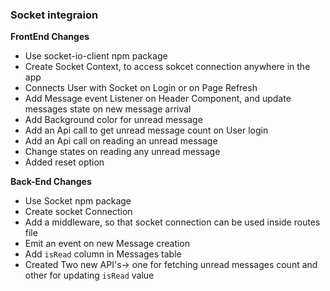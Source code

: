 ### Socket integraion

**FrontEnd Changes**

- Use socket-io-client npm package 
- Create Socket Context, to access sokcet connection anywhere in the app
- Connects User with Socket on Login or on Page Refresh
- Add Message event Listener on Header Component, and update messages state on new message arrival
- Add Background color for unread message
- Add an Api call to get unread message count on User login
- Add an Api call on reading an unread message
- Change states on reading any unread message
- Added reset option

**Back-End Changes**

- Use Socket npm package
- Create socket Connection
- Add a middleware, so that socket connection can be used inside routes file
- Emit an event on new Message creation
- Add `isRead` column in Messages table
- Created Two new API's-> one for fetching unread messages count and other for
  updating `isRead` value    
